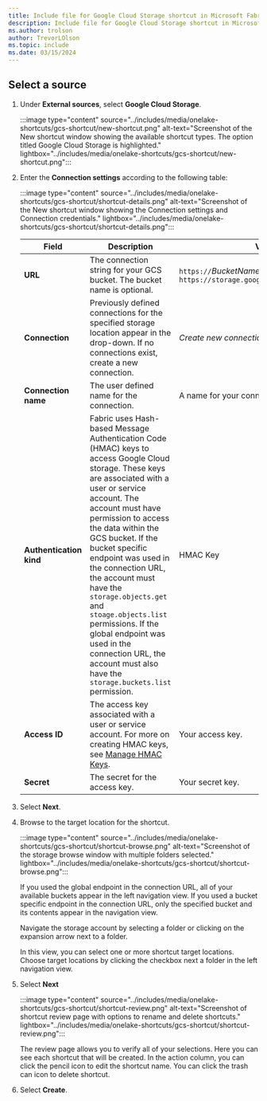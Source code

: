 ```yaml
---
title: Include file for Google Cloud Storage shortcut in Microsoft Fabric
description: Include file for Google Cloud Storage shortcut in Microsoft Fabric.
ms.author: trolson
author: TrevorLOlson
ms.topic: include
ms.date: 03/15/2024
---
```

## Select a source

1. Under **External sources**, select **Google Cloud Storage**.

    :::image type="content" source="../includes/media/onelake-shortcuts/gcs-shortcut/new-shortcut.png" alt-text="Screenshot of the New shortcut window showing the available shortcut types. The option titled Google Cloud Storage is highlighted." lightbox="../includes/media/onelake-shortcuts/gcs-shortcut/new-shortcut.png":::

1. Enter the **Connection settings** according to the following table:

    :::image type="content" source="../includes/media/onelake-shortcuts/gcs-shortcut/shortcut-details.png" alt-text="Screenshot of the New shortcut window showing the Connection settings and Connection credentials." lightbox="../includes/media/onelake-shortcuts/gcs-shortcut/shortcut-details.png":::

      |Field | Description| Value|
      |-----|-----| -----|
      | **URL**| The connection string for your GCS bucket. The bucket name is optional. | `https://`*BucketName*`.storage.googleapis.com` `https://storage.googleapis.com` |
      |**Connection** | Previously defined connections for the specified storage location appear in the drop-down. If no connections exist, create a new connection.| *Create new connection* |
      |**Connection name** | The user defined name for the connection.| A name for your connection.|
      |**Authentication kind**| Fabric uses Hash-based Message Authentication Code (HMAC) keys to access Google Cloud storage. These keys are associated with a user or service account. The account must have permission to access the data within the GCS bucket. If the bucket specific endpoint was used in the connection URL, the account must have the `storage.objects.get` and `stoage.objects.list` permissions. If the global endpoint was used in the connection URL, the account must also have the `storage.buckets.list` permission. | HMAC Key|
      |**Access ID**| The access key associated with a user or service account. For more on creating HMAC keys, see [Manage HMAC Keys](https://cloud.google.com/storage/docs/authentication/managing-hmackeys#create). | Your access key.|
      |**Secret**| The secret for the access key. | Your secret key.|

1. Select **Next**.
1. Browse to the target location for the shortcut.

    :::image type="content" source="../includes/media/onelake-shortcuts/gcs-shortcut/shortcut-browse.png" alt-text="Screenshot of the storage browse window with multiple folders selected." lightbox="../includes/media/onelake-shortcuts/gcs-shortcut/shortcut-browse.png":::

    If you used the global endpoint in the connection URL, all of your available buckets appear in the left navigation view. If you used a bucket specific endpoint in the connection URL, only the specified bucket and its contents appear in the navigation view.

    Navigate the storage account by selecting a folder or clicking on the expansion arrow next to a folder.

    In this view, you can select one or more shortcut target locations.  Choose target locations by clicking the checkbox next a folder in the left navigation view.
1. Select **Next**

    :::image type="content" source="../includes/media/onelake-shortcuts/gcs-shortcut/shortcut-review.png" alt-text="Screenshot of shortcut review page with options to rename and delete shortcuts." lightbox="../includes/media/onelake-shortcuts/gcs-shortcut/shortcut-review.png":::

    The review page allows you to verify all of your selections. Here you can see each shortcut that will be created.  In the action column, you can click the pencil icon to edit the shortcut name. You can click the trash can icon to delete shortcut.

1. Select **Create**.